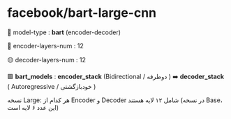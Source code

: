 # facebook/bart-large-cnn
🔵 model-type : __bart__ (encoder-decoder)

🔴 encoder-layers-num : 12

🟡 decoder-layers-num : 12

🟩 __bart_models__  :  __encoder_stack__ (Bidirectional / دوطرفه )  ➡️ __decoder_stack__ (  Autoregressive / خودبازگشتی ) 

 نسخه Large: هر کدام از Encoder و Decoder شامل ۱۲ لایه هستند (در نسخه Base، این عدد ۶ لایه است)
